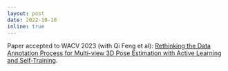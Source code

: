 ```yaml
---
layout: post
date: 2022-10-10
inline: true
---
```


Paper accepted to WACV 2023 (with Qi Feng et al): [Rethinking the Data Annotation Process for Multi-view 3D Pose Estimation with Active Learning and Self-Training](https://arxiv.org/abs/2112.13709).
